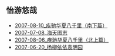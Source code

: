 ## 怡游悠哉
- [2007-08-10_疾驰华夏八千里（南下篇）](./2007-08-10_疾驰华夏八千里（南下篇）.md)
- [2007-07-08_海天图志](./2007-07-08_海天图志.md)
- [2007-08-06_疾驰华夏八千里（北上篇）](./2007-08-06_疾驰华夏八千里（北上篇）.md)
- [2007-06-20_杨柳依依袁明园](./2007-06-20_杨柳依依袁明园.md)
